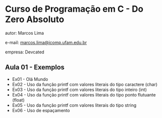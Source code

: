 # Curso de Programação em C - Do Zero Absoluto

autor: Marcos Lima

e-mail: marcos.lima@icomp.ufam.edu.br

empresa: Devcated

## Aula 01 - Exemplos
* Ex01 - Olá Mundo
* Ex02 - Uso da função printf com valores literais do tipo caractere (char)
* Ex03 - Uso da função printf com valores literais do tipo inteiro (int)
* Ex04 - Uso da função printf com valores literais do tipo ponto flutuante (float)
* Ex05 - Uso da função printf com valores literais do tipo string
* Ex06 - Uso de espaçamento